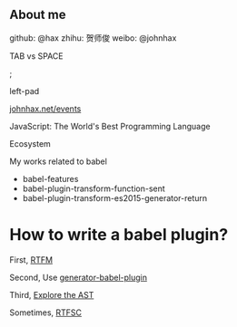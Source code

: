 ## About me

github: @hax
zhihu: 贺师俊
weibo: @johnhax

TAB vs SPACE

;

left-pad

[johnhax.net/events](http://johnhax.net/events)

JavaScript: The World's Best
Programming Language

Ecosystem

My works related to babel
- babel-features
- babel-plugin-transform-function-sent
- babel-plugin-transform-es2015-generator-return

# How to write a babel plugin?

First,
[RTFM](https://github.com/thejameskyle/babel-handbook/blob/master/translations/en/plugin-handbook.md) 

Second,
Use [generator-babel-plugin](https://github.com/thejameskyle/generator-babel-plugin)

Third,
[Explore the AST](https://astexplorer.net/)

Sometimes,
[RTFSC](https://github.com/babel/babel/tree/master/packages/babel-traverse)

